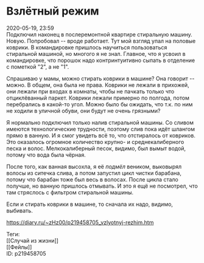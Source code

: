 Взлётный режим
===============

   
 2020-05-19, 23:59   
  Подключил наконец в послеремонтной квартире стиральную машину. Новую. Попробовал -- вроде работает. Тут мой взгляд упал на половые коврики. В командировке пришлось научиться пользоваться стиральной машиной, но многого я не знал. Главное, что я усвоил в командировке, что порошок надо контринтуитивно сыпать в отделение с пометкой "2", а не "1".   
   
 Спрашиваю у мамы, можно стирать коврики в машине? Она говорит -- можно. В общем, она была не права. Коврики не лежали в прихожей, они лежали при входах в комнаты, чтобы не пачкать только что отциклёванный паркет. Коврики лежали примерно по полгода, потом перебрались в какой-то угол. Можно было бы ожидать, что т.к. по ним не ходили в уличной обуви, они будут не очень грязными?   
   
 Я нормально подключил только налив стиральной машины. Со сливом имеются технологические трудности, поэтому слив пока идёт шлангом прямо в ванную. И я смог увидеть всё то, что отстиралось от ковриков. Это оказалось огромное количество крупно- и среднекалиберного песка и волос. Мелкокалиберный песок, видимо, был вымыт водой, потому что вода была чёрная.   
   
 После того, как ванная высохла, я её  *подмёл*  веником, выковырял волосы из ситечка слива, а потом запустил цикл чистки барабана, потому что барабан тоже был весь в волосах. После цикла стало получше, но ванную пришлось отмывать. И это я ещё не посмотрел, что там стряслось с фильтром стиральной машины.   
   
 Если и стирать коврики в машине, то сначала их надо, видимо, выбивать.   
    
 <https://diary.ru/~zHz00/p219458705_vzlyotnyj-rezhim.htm>   
   
 Теги:   
 [[Случай из жизни]]   
 [[Фейлы]]   
 ID: p219458705